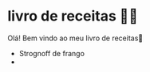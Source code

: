 # livro de receitas :man_cook:

Olá! Bem vindo ao meu livro de receitas:wave:

- Strognoff de frango
- ​


